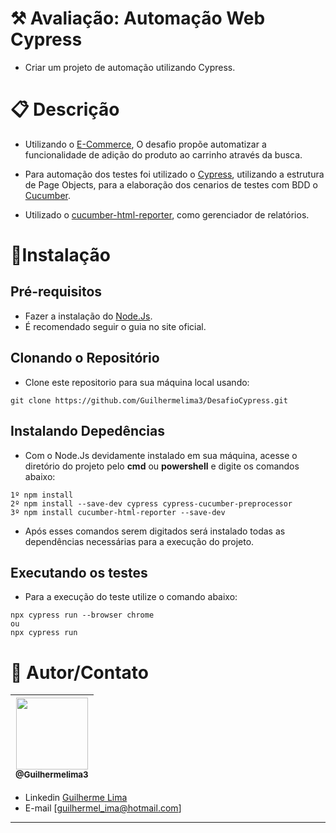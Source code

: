 # ⚒ Avaliação: Automação Web Cypress
- Criar um projeto de automação utilizando Cypress.

# 📋 Descrição 
- Utilizando o [E-Commerce](http://automationpractice.com/), O desafio propõe automatizar a funcionalidade de
adição do produto ao carrinho através da busca.

- Para automação dos testes foi utilizado o [Cypress](https://www.cypress.io/), utilizando a estrutura de Page Objects, para a elaboração dos cenarios de testes com BDD o [Cucumber](https://www.npmjs.com/package/cypress-cucumber-preprocessor).

- Utilizado o [cucumber-html-reporter](https://www.npmjs.com/package/cucumber-html-reporter), como gerenciador de relatórios.

# 🚀Instalação
## Pré-requisitos
- Fazer a instalação do [Node.Js](https://nodejs.org/en/).
- É recomendado seguir o guia no site oficial.

## Clonando o Repositório
- Clone este repositorio para sua máquina local usando:
```
git clone https://github.com/Guilhermelima3/DesafioCypress.git

```
## Instalando Depedências
- Com o Node.Js devidamente instalado em sua máquina, acesse o diretório do projeto pelo **cmd** ou **powershell** e digite os comandos abaixo:
```
1º npm install
2º npm install --save-dev cypress cypress-cucumber-preprocessor
3º npm install cucumber-html-reporter --save-dev

```
- Após esses comandos serem digitados será instalado todas as dependências necessárias para a execução do projeto.

## Executando os testes
- Para a execução do teste utilize o comando abaixo:
```
npx cypress run --browser chrome
ou
npx cypress run

```
# 📌 Autor/Contato

| [<img src="https://avatars1.githubusercontent.com/u/62215470?s=460&u=c6dc439e77463ced6dd781733712708b5fbdde65&v=4" width=115><br><sub>@Guilhermelima3</sub>](https://github.com/Guilhermelima3) |
| :---: |


- Linkedin  [Guilherme Lima](https://www.linkedin.com/in/guilherme-lima-marinho-242635196)
- E-mail [guilhermel_ima@hotmail.com]
---
